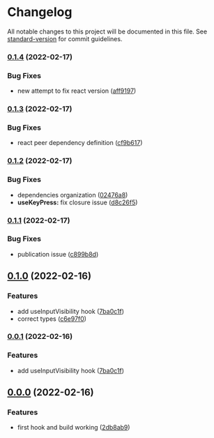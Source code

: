 # Changelog

All notable changes to this project will be documented in this file. See [standard-version](https://github.com/conventional-changelog/standard-version) for commit guidelines.

### [0.1.4](https://github.com/cchampou/react-alt/compare/v0.1.3...v0.1.4) (2022-02-17)


### Bug Fixes

* new attempt to fix react version ([aff9197](https://github.com/cchampou/react-alt/commit/aff91970e8d87358f1b33a7208dd30ee13e5eb7b))

### [0.1.3](https://github.com/cchampou/react-alt/compare/v0.1.2...v0.1.3) (2022-02-17)


### Bug Fixes

* react peer dependency definition ([cf9b617](https://github.com/cchampou/react-alt/commit/cf9b6176a636518b59a135a09833faf5a1cf4f8e))

### [0.1.2](https://github.com/cchampou/react-alt/compare/v0.1.1...v0.1.2) (2022-02-17)


### Bug Fixes

* dependencies organization ([02476a8](https://github.com/cchampou/react-alt/commit/02476a8045c451e9a1182e230b6b302cdabf6cf0))
* **useKeyPress:** fix closure issue ([d8c26f5](https://github.com/cchampou/react-alt/commit/d8c26f5d7fbe39df5f029c874f0cb8233e94c9ce))

### [0.1.1](https://github.com/cchampou/react-alt/compare/v0.1.0...v0.1.1) (2022-02-17)


### Bug Fixes

* publication issue ([c899b8d](https://github.com/cchampou/react-alt/commit/c899b8df877391ce64b1c8fba7a4f06c22730503))

## [0.1.0](https://github.com/cchampou/react-alt/compare/v0.0.0...v0.1.0) (2022-02-16)


### Features

* add useInputVisibility hook ([7ba0c1f](https://github.com/cchampou/react-alt/commit/7ba0c1ff28ff49a841834865cb98d5908fa19160))
* correct types ([c6e97f0](https://github.com/cchampou/react-alt/commit/c6e97f0d14198f7c02ded548da2b56afcac060b4))

### [0.0.1](https://github.com/cchampou/react-alt/compare/v0.0.0...v0.0.1) (2022-02-16)


### Features

* add useInputVisibility hook ([7ba0c1f](https://github.com/cchampou/react-alt/commit/7ba0c1ff28ff49a841834865cb98d5908fa19160))

## [0.0.0](https://github.com/cchampou/react-alt/compare/v0.0.0-dev...v0.0.0) (2022-02-16)


### Features

* first hook and build working ([2db8ab9](https://github.com/cchampou/react-alt/commit/2db8ab92820403ceb0438ae919b0dd1eff37365a))
